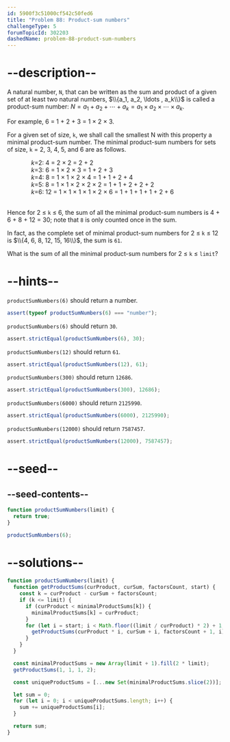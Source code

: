 ```yaml
---
id: 5900f3c51000cf542c50fed6
title: "Problem 88: Product-sum numbers"
challengeType: 5
forumTopicId: 302203
dashedName: problem-88-product-sum-numbers
---
```


# --description--

A natural number, `N`, that can be written as the sum and product of a given set of at least two natural numbers, $\\{a_1, a_2, \ldots , a_k\\}$ is called a product-sum number: $N = a_1 + a_2 + \cdots + a_k = a_1 × a_2 × \cdots × a_k$.

For example, 6 = 1 + 2 + 3 = 1 × 2 × 3.

For a given set of size, `k`, we shall call the smallest N with this property a minimal product-sum number. The minimal product-sum numbers for sets of size, `k` = 2, 3, 4, 5, and 6 are as follows.

<div style='margin-left: 4em;'>
  <var>k</var>=2: 4 = 2 × 2 = 2 + 2<br>
  <var>k</var>=3: 6 = 1 × 2 × 3 = 1 + 2 + 3<br>
  <var>k</var>=4: 8 = 1 × 1 × 2 × 4 = 1 + 1 + 2 + 4<br>
  <var>k</var>=5: 8 = 1 × 1 × 2 × 2 × 2  = 1 + 1 + 2 + 2 + 2<br>
  <var>k</var>=6: 12 = 1 × 1 × 1 × 1 × 2 × 6 = 1 + 1 + 1 + 1 + 2 + 6
</div><br>

Hence for 2 ≤ `k` ≤ 6, the sum of all the minimal product-sum numbers is 4 + 6 + 8 + 12 = 30; note that `8` is only counted once in the sum.

In fact, as the complete set of minimal product-sum numbers for 2 ≤ `k` ≤ 12 is $\\{4, 6, 8, 12, 15, 16\\}$, the sum is `61`.

What is the sum of all the minimal product-sum numbers for 2 ≤ `k` ≤ `limit`?

# --hints--

`productSumNumbers(6)` should return a number.

```js
assert(typeof productSumNumbers(6) === "number");
```

`productSumNumbers(6)` should return `30`.

```js
assert.strictEqual(productSumNumbers(6), 30);
```

`productSumNumbers(12)` should return `61`.

```js
assert.strictEqual(productSumNumbers(12), 61);
```

`productSumNumbers(300)` should return `12686`.

```js
assert.strictEqual(productSumNumbers(300), 12686);
```

`productSumNumbers(6000)` should return `2125990`.

```js
assert.strictEqual(productSumNumbers(6000), 2125990);
```

`productSumNumbers(12000)` should return `7587457`.

```js
assert.strictEqual(productSumNumbers(12000), 7587457);
```

# --seed--

## --seed-contents--

```js
function productSumNumbers(limit) {
  return true;
}

productSumNumbers(6);
```

# --solutions--

```js
function productSumNumbers(limit) {
  function getProductSums(curProduct, curSum, factorsCount, start) {
    const k = curProduct - curSum + factorsCount;
    if (k <= limit) {
      if (curProduct < minimalProductSums[k]) {
        minimalProductSums[k] = curProduct;
      }
      for (let i = start; i < Math.floor((limit / curProduct) * 2) + 1; i++) {
        getProductSums(curProduct * i, curSum + i, factorsCount + 1, i);
      }
    }
  }

  const minimalProductSums = new Array(limit + 1).fill(2 * limit);
  getProductSums(1, 1, 1, 2);

  const uniqueProductSums = [...new Set(minimalProductSums.slice(2))];

  let sum = 0;
  for (let i = 0; i < uniqueProductSums.length; i++) {
    sum += uniqueProductSums[i];
  }

  return sum;
}
```
